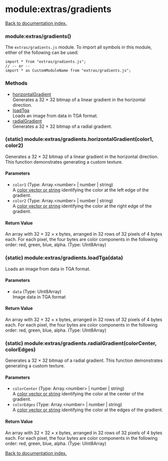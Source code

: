 # module:extras/gradients

[Back to documentation index.](index.md)

<a name='extras_gradients'></a>
### module:extras/gradients()

The <code>extras/gradients.js</code> module.
To import all symbols in this module, either of the following can be used:

    import * from "extras/gradients.js";
    // -- or --
    import * as CustomModuleName from "extras/gradients.js";

### Methods

* [horizontalGradient](#extras_gradients.horizontalGradient)<br>Generates a 32 &times; 32 bitmap of a linear gradient in the horizontal direction.
* [loadTga](#extras_gradients.loadTga)<br>Loads an image from data in TGA format.
* [radialGradient](#extras_gradients.radialGradient)<br>Generates a 32 &times; 32 bitmap of a radial gradient.

<a name='extras_gradients.horizontalGradient'></a>
### (static) module:extras/gradients.horizontalGradient(color1, color2)

Generates a 32 &times; 32 bitmap of a linear gradient in the horizontal direction. This function demonstrates generating a custom texture.

#### Parameters

* `color1` (Type: Array.&lt;number> | number | string)<br>A <a href="toGLColor.md">color vector or string</a> identifying the color at the left edge of the gradient.
* `color2` (Type: Array.&lt;number> | number | string)<br>A <a href="toGLColor.md">color vector or string</a> identifying the color at the right edge of the gradient.

#### Return Value

An array with 32 &times; 32 &times; x bytes, arranged in 32 rows of 32 pixels
of 4 bytes each. For each pixel, the four bytes are color components
in the following order: red, green, blue, alpha. (Type: UInt8Array)

<a name='extras_gradients.loadTga'></a>
### (static) module:extras/gradients.loadTga(data)

Loads an image from data in TGA format.

#### Parameters

* `data` (Type: UInt8Array)<br>Image data in TGA format

#### Return Value

An array with 32 &times; 32 &times; x bytes, arranged in 32 rows of 32 pixels
of 4 bytes each. For each pixel, the four bytes are color components
in the following order: red, green, blue, alpha. (Type: UInt8Array)

<a name='extras_gradients.radialGradient'></a>
### (static) module:extras/gradients.radialGradient(colorCenter, colorEdges)

Generates a 32 &times; 32 bitmap of a radial gradient. This function demonstrates generating a custom texture.

#### Parameters

* `colorCenter` (Type: Array.&lt;number> | number | string)<br>A <a href="toGLColor.md">color vector or string</a> identifying the color at the center of the gradient.
* `colorEdges` (Type: Array.&lt;number> | number | string)<br>A <a href="toGLColor.md">color vector or string</a> identifying the color at the edges of the gradient.

#### Return Value

An array with 32 &times; 32 &times; x bytes, arranged in 32 rows of 32 pixels
of 4 bytes each. For each pixel, the four bytes are color components
in the following order: red, green, blue, alpha. (Type: UInt8Array)

[Back to documentation index.](index.md)

